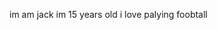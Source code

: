 im am jack
im 15 years old
i love palying foobtall

<!---
ban028/ban028 is a ✨ special ✨ repository because its `README.md` (this file) appears on your GitHub profile.
You can click the Preview link to take a look at your changes.
--->
